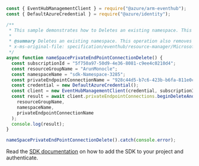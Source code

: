 ```javascript
const { EventHubManagementClient } = require("@azure/arm-eventhub");
const { DefaultAzureCredential } = require("@azure/identity");

/**
 * This sample demonstrates how to Deletes an existing namespace. This operation also removes all associated resources under the namespace.
 *
 * @summary Deletes an existing namespace. This operation also removes all associated resources under the namespace.
 * x-ms-original-file: specification/eventhub/resource-manager/Microsoft.EventHub/stable/2021-11-01/examples/NameSpaces/PrivateEndPointConnectionDelete.json
 */
async function nameSpacePrivateEndPointConnectionDelete() {
  const subscriptionId = "5f750a97-50d9-4e36-8081-c9ee4c0210d4";
  const resourceGroupName = "ArunMonocle";
  const namespaceName = "sdk-Namespace-3285";
  const privateEndpointConnectionName = "928c44d5-b7c6-423b-b6fa-811e0c27b3e0";
  const credential = new DefaultAzureCredential();
  const client = new EventHubManagementClient(credential, subscriptionId);
  const result = await client.privateEndpointConnections.beginDeleteAndWait(
    resourceGroupName,
    namespaceName,
    privateEndpointConnectionName
  );
  console.log(result);
}

nameSpacePrivateEndPointConnectionDelete().catch(console.error);
```

Read the [SDK documentation](https://github.com/Azure/azure-sdk-for-js/blob/%40azure%2Farm-eventhub_5.0.1/sdk/eventhub/arm-eventhub/README.md) on how to add the SDK to your project and authenticate.
